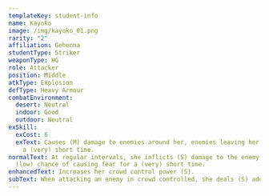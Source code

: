 ```yaml
---
templateKey: student-info
name: Kayoko
image: /img/kayoko_01.png
rarity: "2"
affiliation: Gehenna
studentType: Striker
weaponType: HG
role: Attacker
position: Middle
atkType: Explosion
defType: Heavy Armour
combatEnvironment:
  desert: Neutral
  indoor: Good
  outdoor: Neutral
exSkill:
  exCost: 6
  exText: Causes (M) damage to enemies around her, enemies leaving her in fear for
    a (very) short time.
normalText: At regular intervals, she inflicts (S) damage to the enemy and has a
  (low) chance of causing fear for a (very) short time.
enhancedText: Increases her crowd control power (S).
subText: When attacking an enemy in crowd controlled, she deals (S) additional damage.
---
```

